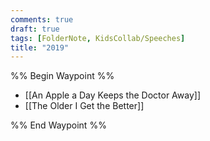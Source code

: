 ```yaml
---
comments: true
draft: true
tags: [FolderNote, KidsCollab/Speeches]
title: "2019"
---
```

%% Begin Waypoint %%

- [[An Apple a Day Keeps the Doctor Away]]
- [[The Older I Get the Better]]

%% End Waypoint %%
